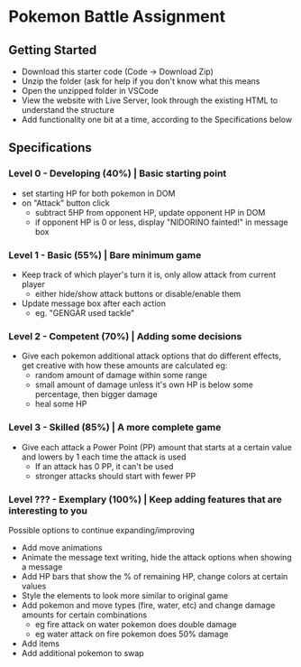# Pokemon Battle Assignment

## Getting Started

- Download this starter code (Code -> Download Zip)
- Unzip the folder (ask for help if you don't know what this means
- Open the unzipped folder in VSCode
- View the website with Live Server, look through the existing HTML to understand the structure
- Add functionality one bit at a time, according to the Specifications below

## Specifications

### Level 0 - Developing (40%) | Basic starting point

- set starting HP for both pokemon in DOM
- on "Attack" button click
  - subtract 5HP from opponent HP, update opponent HP in DOM
  - if opponent HP is 0 or less, display "NIDORINO fainted!" in message box

### Level 1 - Basic (55%) | Bare minimum game

- Keep track of which player's turn it is, only allow attack from current player
  - either hide/show attack buttons or disable/enable them
- Update message box after each action
  - eg. "GENGAR used tackle"

### Level 2 - Competent (70%) | Adding some decisions

- Give each pokemon additional attack options that do different effects, get creative with how these amounts are calculated eg:
  - random amount of damage within some range
  - small amount of damage unless it's own HP is below some percentage, then bigger damage
  - heal some HP

### Level 3 - Skilled (85%) | A more complete game

- Give each attack a Power Point (PP) amount that starts at a certain value and lowers by 1 each time the attack is used
  - If an attack has 0 PP, it can't be used
  - stronger attacks should start with fewer PP

### Level ??? - Exemplary (100%) | Keep adding features that are interesting to you

Possible options to continue expanding/improving

- Add move animations
- Animate the message text writing, hide the attack options when showing a message
- Add HP bars that show the % of remaining HP, change colors at certain values
- Style the elements to look more similar to original game
- Add pokemon and move types (fire, water, etc) and change damage amounts for certain combinations
  - eg fire attack on water pokemon does double damage
  - eg water attack on fire pokemon does 50% damage
- Add items
- Add additional pokemon to swap
